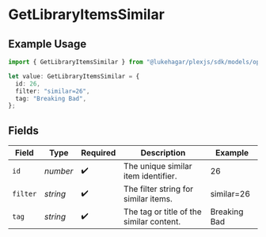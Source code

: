 # GetLibraryItemsSimilar

## Example Usage

```typescript
import { GetLibraryItemsSimilar } from "@lukehagar/plexjs/sdk/models/operations";

let value: GetLibraryItemsSimilar = {
  id: 26,
  filter: "similar=26",
  tag: "Breaking Bad",
};
```

## Fields

| Field                                    | Type                                     | Required                                 | Description                              | Example                                  |
| ---------------------------------------- | ---------------------------------------- | ---------------------------------------- | ---------------------------------------- | ---------------------------------------- |
| `id`                                     | *number*                                 | :heavy_check_mark:                       | The unique similar item identifier.      | 26                                       |
| `filter`                                 | *string*                                 | :heavy_check_mark:                       | The filter string for similar items.     | similar=26                               |
| `tag`                                    | *string*                                 | :heavy_check_mark:                       | The tag or title of the similar content. | Breaking Bad                             |